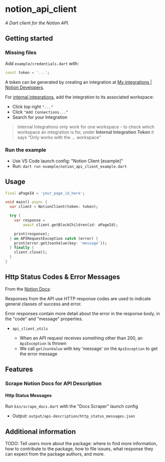 # notion_api_client

*A Dart client for the Notion API.*

## Getting started

### Missing files

Add `example/credentials.dart` with:

```dart
const token = '...';
```

A token can be generated by creating an integration at [My integrations | Notion Developers](https://www.notion.so/my-integrations).

For [internal integrations](https://developers.notion.com/docs/getting-started#internal-notion-integrations), add the integration to its associated workspace:

- Click top right `"..."`
- Click `"Add Connections..."`
- Search for your Integration

> Internal Integrations only work for one workspace - to check which workspace an integration is for, under **Internal Integration Token** it says “Only works with the … workspace”

### Run the example

- Use VS Code launch config: "Notion Client [example]"
- Run: `dart run example/notion_api_client_example.dart`

## Usage

```dart
final aPageId = 'your_page_id_here';

void main() async {
  var client = NotionClient(token: token);

  try {
    var response =
        await client.getBlockChildren(id: aPageId);

    print(response);
  } on APIRequestException catch (error) {
    print(error.getJsonValue(key: 'message'));
  } finally {
    client.close();
  }
}
```

## Http Status Codes & Error Messages

From the [Notion Docs](https://developers.notion.com/reference/status-codes):

Responses from the API use HTTP response codes are used to indicate general classes of success and error.

Error responses contain more detail about the error in the response body, in the "code" and "message" properties.

- `api_client_utils`

  - When an API request receives something other than 200, an `ApiException` is thrown
  - We call `getJsonValue` with key 'message' on the `ApiException` to get the error message

## Features

### Scrape Notion Docs for API Description

#### Http Status Messages

Run `bin/scrape_docs.dart` with the "Docs Scraper" launch config

- Output: `output/api-description/http_status_messages.json`

## Additional information

TODO: Tell users more about the package: where to find more information, how to 
contribute to the package, how to file issues, what response they can expect 
from the package authors, and more.
